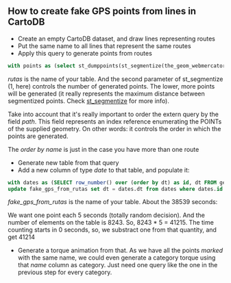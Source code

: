 ## How to create fake GPS points from lines in CartoDB

* Create an empty CartoDB dataset, and draw lines representing routes
* Put the same name to all lines that represent the same routes
* Apply this query to generate points from routes

```sql
with points as (select st_dumppoints(st_segmentize(the_geom_webmercator, 1)) as dp, name from rutas order by name) select (dp).path[2] as cartodb_id,(dp).geom as the_geom_webmercator, name from points order by (dp).path
```

*rutas* is the name of your table. And the second parameter of st_segmentize (1, here) controls the number of
generated points. The lower, more points will be generated (it really represents the maximum distance between
segmentized points. Check [st_segmentize](http://www.postgis.org/docs/ST_Segmentize.html) for more info).

Take into account that it's really important to order the extern query by the field *path*. This field
represents an index reference enumerating the POINTs of the supplied geometry. On other words: it controls
the order in which the points are generated. 

The *order by name* is just in the case you have more than one route

* Generate new table from that query
* Add a new column of type *date* to that table, and populate it:

```sql
with dates as (SELECT row_number() over (order by dt) as id, dt FROM generate_series(timestamp '2015-11-01T08:00:00Z', timestamp '2015-11-01T08:00:00Z' + '41214 seconds'::interval, '5 second'::interval) as dt)
update fake_gps_from_rutas set dt = dates.dt from dates where dates.id = cartodb_id
```

*fake_gps_from_rutas* is the name of your table. About the 38539 seconds:

We want one point each 5 seconds (totally random decision). And the number of elements
on the table is 8243. So, 8243 * 5 = 41215. The time counting starts in 0 seconds, so,
we substract one from that quantity, and get 41214

* Generate a torque animation from that. As we have all the points *marked* with the
same name, we could even generate a category torque using that *name* column as
category. Just need one query like the one in the previous step for every category.
